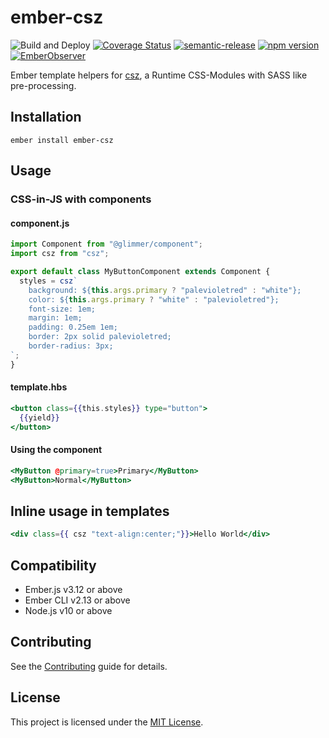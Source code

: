 ember-csz
==============================================================================

![Build and Deploy](https://github.com/rajasegar/ember-csz/workflows/Build%20and%20Deploy/badge.svg)
[![Coverage Status](https://coveralls.io/repos/github/rajasegar/ember-csz/badge.svg?branch=master)](https://coveralls.io/github/rajasegar/ember-csz?branch=master)
[![semantic-release](https://img.shields.io/badge/%20%20%F0%9F%93%A6%F0%9F%9A%80-semantic--release-e10079.svg)](https://github.com/semantic-release/semantic-release)
[![npm version](http://img.shields.io/npm/v/ember-csz.svg?style=flat)](https://npmjs.org/package/ember-csz "View this project on npm")
[![EmberObserver](http://emberobserver.com/badges/ember-csz.svg?branch=master)](http://emberobserver.com/addons/ember-csz)

Ember template helpers for [csz](https://github.com/lukejacksonn/csz), 
a Runtime CSS-Modules with SASS like pre-processing.


Installation
------------------------------------------------------------------------------

```
ember install ember-csz
```


Usage
------------------------------------------------------------------------------

### CSS-in-JS with components

#### component.js

```js
import Component from "@glimmer/component";
import csz from "csz";

export default class MyButtonComponent extends Component {
  styles = csz`
    background: ${this.args.primary ? "palevioletred" : "white"};
    color: ${this.args.primary ? "white" : "palevioletred"};
    font-size: 1em;
    margin: 1em;
    padding: 0.25em 1em;
    border: 2px solid palevioletred;
    border-radius: 3px;
`;
}

```

#### template.hbs
```hbs
<button class={{this.styles}} type="button">
  {{yield}}
</button>
```

#### Using the component

```hbs
<MyButton @primary=true>Primary</MyButton>
<MyButton>Normal</MyButton>
```

## Inline usage in templates

```hbs
<div class={{ csz "text-align:center;"}}>Hello World</div>
```

Compatibility
------------------------------------------------------------------------------

* Ember.js v3.12 or above
* Ember CLI v2.13 or above
* Node.js v10 or above

Contributing
------------------------------------------------------------------------------

See the [Contributing](CONTRIBUTING.md) guide for details.


License
------------------------------------------------------------------------------

This project is licensed under the [MIT License](LICENSE.md).
